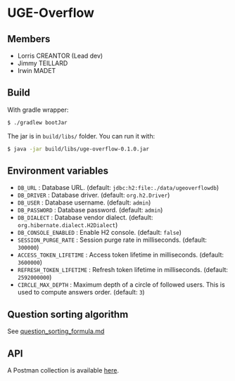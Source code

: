 # UGE-Overflow

## Members

- Lorris CREANTOR (Lead dev)
- Jimmy TEILLARD
- Irwin MADET

## Build

With gradle wrapper:

```bash
$ ./gradlew bootJar
```

The jar is in `build/libs/` folder.
You can run it with:

```bash
$ java -jar build/libs/uge-overflow-0.1.0.jar
```

## Environment variables

- `DB_URL` : Database URL. (default: `jdbc:h2:file:./data/ugeoverflowdb`)
- `DB_DRIVER` : Database driver. (default: `org.h2.Driver`)
- `DB_USER` : Database username. (default: `admin`)
- `DB_PASSWORD` : Database password. (default: `admin`)
- `DB_DIALECT` : Database vendor dialect. (default: `org.hibernate.dialect.H2Dialect`)
- `DB_CONSOLE_ENABLED` : Enable H2 console. (default: `false`)
- `SESSION_PURGE_RATE` : Session purge rate in milliseconds. (default: `300000`)
- `ACCESS_TOKEN_LIFETIME` : Access token lifetime in milliseconds. (default: `3600000`)
- `REFRESH_TOKEN_LIFETIME` : Refresh token lifetime in milliseconds. (default: `2592000000`)
- `CIRCLE_MAX_DEPTH` : Maximum depth of a circle of followed users. This is used to compute answers order. (default: `3`)

## Question sorting algorithm

See [question_sorting_formula.md](question_sorting_formula.md)

## API

A Postman collection is available [here](UGEOverflow.postman_collection.json).

